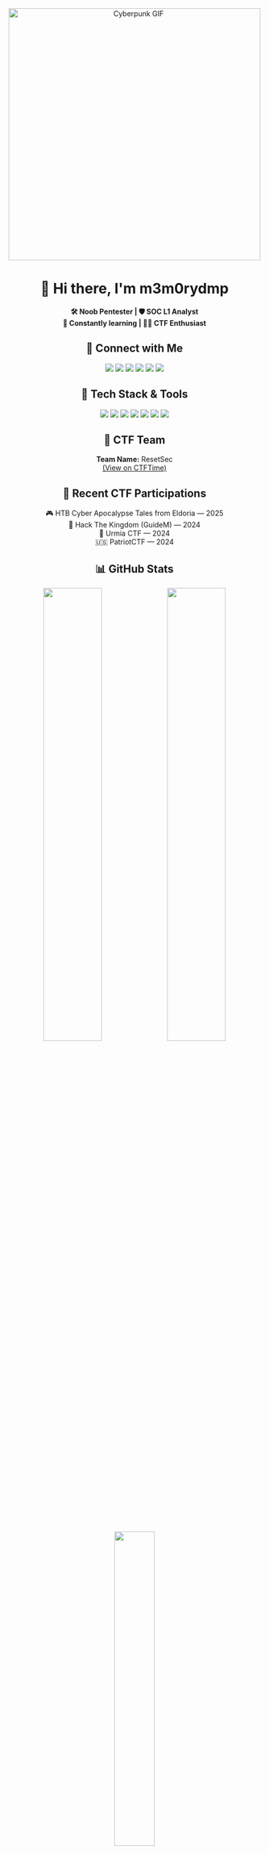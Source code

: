 <div align="center">
  <img src="https://media2.giphy.com/media/v1.Y2lkPTc5MGI3NjExNDNqZnB5MnBzcjNlejd0aHV5azMzcTdhOWpqaXQwM2poZGt1b3RsdyZlcD12MV9pbnRlcm5hbF9naWZfYnlfaWQmY3Q9Zw/JYZWs0UkzK2WKBoCUM/giphy.gif" width="500" alt="Cyberpunk GIF"/>
</div>

<div align="center">
  <h1>👋 Hi there, I'm m3m0rydmp</h1>
  
  <p>
    <strong>🛠️ Noob Pentester | 🛡️ SOC L1 Analyst</strong><br>
    <strong>🧠 Constantly learning | 🏴‍☠️ CTF Enthusiast</strong>
  </p>
</div>

<div align="center">
  <h2>🔗 Connect with Me</h2>
  
  <a href="https://app.hackthebox.com/profile/m3m0rydmp"><img src="https://img.shields.io/badge/HackTheBox-111922?style=for-the-badge&logo=hackthebox&logoColor=9FEF00"/></a>
  <a href="https://tryhackme.com/p/m3m0rydmp"><img src="https://img.shields.io/badge/TryHackMe-212C42?style=for-the-badge&logo=tryhackme&logoColor=white"/></a>
  <a href="https://hackerone.com/memorydmp"><img src="https://img.shields.io/badge/HackerOne-000000?style=for-the-badge&logo=hackerone&logoColor=white"/></a>
  <a href="https://bugcrowd.com/m3m0rydmp"><img src="https://img.shields.io/badge/Bugcrowd-F26822?style=for-the-badge&logo=bugcrowd&logoColor=white"/></a>
  <a href="https://ctftime.org/team/266022"><img src="https://img.shields.io/badge/CTFTime-222?style=for-the-badge&logo=ctftime&logoColor=white"/></a>
  <a href="https://linkedin.com/in/robsacote"><img src="https://img.shields.io/badge/LinkedIn-0A66C2?style=for-the-badge&logo=linkedin&logoColor=white"/></a>
</div>

<div align="center">
  <h2>🧰 Tech Stack & Tools</h2>
  
  <img src="https://img.shields.io/badge/BurpSuite-FF6F00?style=for-the-badge&logo=burpsuite&logoColor=white"/>
  <img src="https://img.shields.io/badge/Nmap-4682B4?style=for-the-badge&logo=nmap&logoColor=white"/>
  <img src="https://img.shields.io/badge/Wireshark-1679A7?style=for-the-badge&logo=wireshark&logoColor=white"/>
  <img src="https://img.shields.io/badge/Wazuh-005A9C?style=for-the-badge&logo=windows&logoColor=white" />
  <img src="https://img.shields.io/badge/Metasploit-000000?style=for-the-badge&logo=metasploit&logoColor=white" />
  <img src="https://img.shields.io/badge/WSL-0078D6?style=for-the-badge&logo=windows&logoColor=white" />
  <img src="https://img.shields.io/badge/Linux-FCC624?style=for-the-badge&logo=linux&logoColor=black"/>
</div>

<div align="center">
  <h2>🎯 CTF Team</h2>
  
  <p>
    <strong>Team Name:</strong> ResetSec<br>
    <a href="https://ctftime.org/team/266022">(View on CTFTime)</a>
  </p>
</div>

<div align="center">
  <h2>🏁 Recent CTF Participations</h2>
  
  <ul style="list-style-type: none; padding: 0;">
    <li>🎮 HTB Cyber Apocalypse Tales from Eldoria — 2025</li>
    <li>🏰 Hack The Kingdom (GuideM) — 2024</li>
    <li>🌊 Urmia CTF — 2024</li>
    <li>🇺🇸 PatriotCTF — 2024</li>
  </ul>
</div>

<div align="center">
  <h2>📊 GitHub Stats</h2>
  
  <img src="https://github-readme-stats.vercel.app/api?username=m3m0rydmp&show_icons=true&theme=radical" width="48%" />
  <img src="https://github-readme-streak-stats.herokuapp.com/?user=m3m0rydmp&theme=radical" width="48%" />
</div>

<div align="center">
  <img src="https://github-readme-stats.vercel.app/api/top-langs/?username=m3m0rydmp&layout=compact&theme=radical" width="40%"/>
</div>

<div align="center">
  <h2>👀 Profile Views</h2>
  
  <img src="https://komarev.com/ghpvc/?username=m3m0rydmp&style=flat-square&color=blue" alt="profile views"/>
</div>
